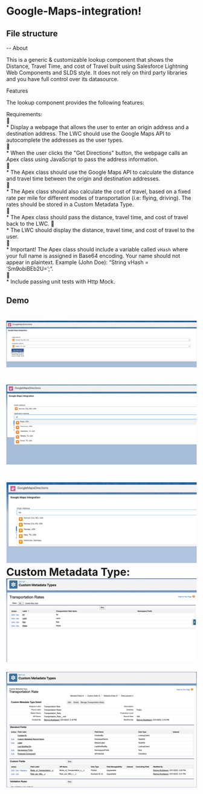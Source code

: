 # Google-Maps-integration!

## File structure
-- 
About

This is a generic & customizable lookup component that shows the Distance, Travel Time, and cost of Travel built using Salesforce Lightning Web Components and SLDS style.
It does not rely on third party libraries and you have full control over its datasource.

Features

The lookup component provides the following features:

Requirements: <br />
 <br>* Display a webpage that allows the user to enter an origin address and a destination address. The
    LWC should use the Google Maps API to autocomplete the addresses as the user types.</br>
 <br>* When the user clicks the "Get Directions" button, the webpage calls an Apex class using 
    JavaScript to pass the address information.</br>
 <br>* The Apex class should use the Google Maps API to calculate the distance and travel time
    between the origin and destination addresses.</br>
 <br>* The Apex class should also calculate the cost of travel, based on a fixed rate per mile for
    different modes of transportation (i.e: flying, driving). The rates should be stored in a Custom
    Metadata Type.</br>
 <br>* The Apex class should pass the distance, travel time, and cost of travel back to the LWC.
 <br>* The LWC should display the distance, travel time, and cost of travel to the user.</br>
 <br>* Important! The Apex class should include a variable called `vHash` where your full name is
    assigned in Base64 encoding. Your name should not appear in plaintext. Example (John Doe):
    “String vHash = ‘Sm9obiBEb2U=’;”.</br>
 <br>* Include passing unit tests with Http Mock.</br>







## Demo
![](GoogleMap_2.png)
===================
![](GoogleMaps_1.png)
===================
![](GoogleMaps_3.png)
  Custom Metadata Type:
  ![](Images/Image_1.png)
  ===============
  ![](Images/Image_2.png)
  
  


